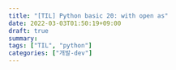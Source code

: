 ```yaml
---
title: "[TIL] Python basic 20: with open as"
date: 2022-03-03T01:50:19+09:00
draft: true
summary:
tags: ["TIL", "python"]
categories: ["개발-dev"]
---
```

